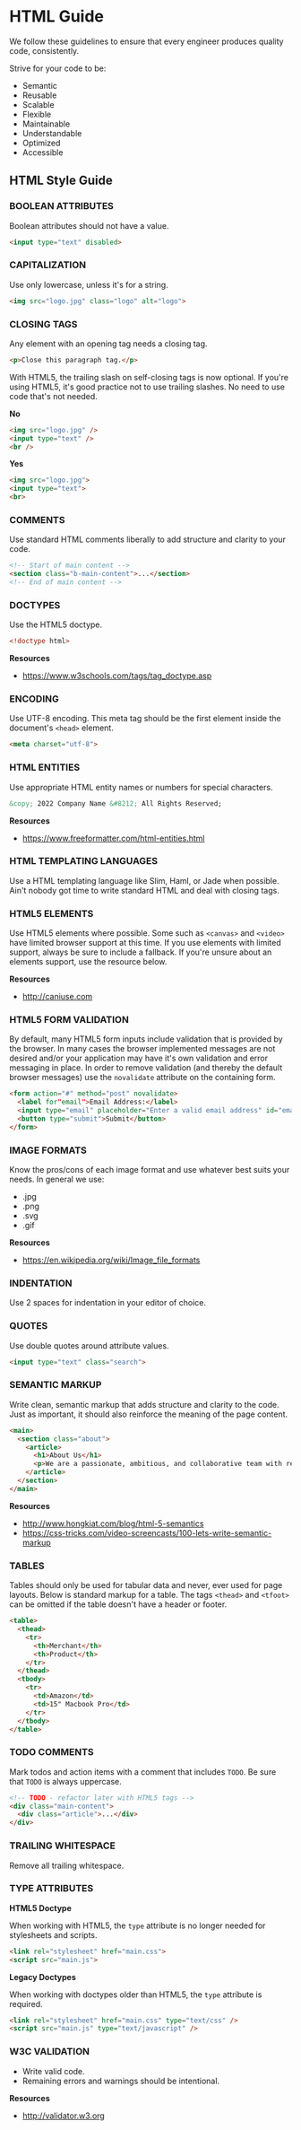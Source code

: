 # HTML Guide
We follow these guidelines to ensure that every engineer produces quality code, consistently.

Strive for your code to be:
* Semantic
* Reusable
* Scalable
* Flexible
* Maintainable
* Understandable
* Optimized
* Accessible

## HTML Style Guide

### BOOLEAN ATTRIBUTES
Boolean attributes should not have a value.
```html
<input type="text" disabled>
```

### CAPITALIZATION
Use only lowercase, unless it's for a string.
```html
<img src="logo.jpg" class="logo" alt="logo">
```

### CLOSING TAGS
Any element with an opening tag needs a closing tag. 
```html
<p>Close this paragraph tag.</p>
```
With HTML5, the trailing slash on self-closing tags is now optional. If you're using HTML5, it's good practice not to use trailing slashes. No need to use code that's not needed.

**No**
```html
<img src="logo.jpg" />
<input type="text" />
<br />
```
**Yes**
```html
<img src="logo.jpg">
<input type="text">
<br>
```

### COMMENTS
Use standard HTML comments liberally to add structure and clarity to your code.
```html
<!-- Start of main content -->
<section class="b-main-content">...</section>
<!-- End of main content -->
```

### DOCTYPES
Use the HTML5 doctype.
```html
<!doctype html>
```

**Resources**
* https://www.w3schools.com/tags/tag_doctype.asp

### ENCODING
Use UTF-8 encoding. This meta tag should be the first element inside the document's `<head>` element.
```html
<meta charset="utf-8">
```

### HTML ENTITIES
Use appropriate HTML entity names or numbers for special characters.
```html
&copy; 2022 Company Name &#8212; All Rights Reserved;
```

**Resources**
* https://www.freeformatter.com/html-entities.html

### HTML TEMPLATING LANGUAGES
Use a HTML templating language like Slim, Haml, or Jade when possible. Ain't nobody got time to write standard HTML and deal with closing tags.

### HTML5 ELEMENTS
Use HTML5 elements where possible. Some such as `<canvas>` and `<video>` have limited browser support at this time. If you use elements with limited support, always be sure to include a fallback. If you're unsure about an elements support, use the resource below.

**Resources**
* http://caniuse.com

### HTML5 FORM VALIDATION
By default, many HTML5 form inputs include validation that is provided by the browser. In many cases the browser implemented messages are not desired and/or your application may have it's own validation and error messaging in place. In order to remove validation (and thereby the default browser messages) use the `novalidate` attribute on the containing form.
```html
<form action="#" method="post" novalidate>
  <label for"email">Email Address:</label>
  <input type="email" placeholder="Enter a valid email address" id="email">
  <button type="submit">Submit</button>
</form>
```

### IMAGE FORMATS
Know the pros/cons of each image format and use whatever best suits your needs. In general we use:
* .jpg
* .png
* .svg
* .gif

**Resources**
* https://en.wikipedia.org/wiki/Image_file_formats

### INDENTATION
Use 2 spaces for indentation in your editor of choice.

### QUOTES
Use double quotes around attribute values.
```html
<input type="text" class="search">
```

### SEMANTIC MARKUP
Write clean, semantic markup that adds structure and clarity to the code. Just as important, it should also reinforce the meaning of the page content.
```html
<main>
  <section class="about">
    <article>
      <h1>About Us</h1>
      <p>We are a passionate, ambitious, and collaborative team with revolutionary clients.</p>
    </article>
  </section>
</main>
```

**Resources**
* http://www.hongkiat.com/blog/html-5-semantics
* https://css-tricks.com/video-screencasts/100-lets-write-semantic-markup

### TABLES
Tables should only be used for tabular data and never, ever used for page layouts. Below is standard markup for a table. The tags `<thead>` and `<tfoot>` can be omitted if the table doesn't have a header or footer.
```html
<table>
  <thead>
    <tr>
      <th>Merchant</th>
      <th>Product</th>
    </tr>
  </thead>
  <tbody>
    <tr>
      <td>Amazon</td>
      <td>15" Macbook Pro</td>
    </tr>
  </tbody>
</table>
```

### TODO COMMENTS
Mark todos and action items with a comment that includes `TODO`. Be sure that `TODO` is always uppercase.
```html
<!-- TODO - refactor later with HTML5 tags -->
<div class="main-content">
  <div class="article">...</div>
</div>
```

### TRAILING WHITESPACE
Remove all trailing whitespace.

### TYPE ATTRIBUTES
**HTML5 Doctype**

When working with HTML5, the `type` attribute is no longer needed for stylesheets and scripts.
```html
<link rel="stylesheet" href="main.css">
<script src="main.js">
```
**Legacy Doctypes**

When working with doctypes older than HTML5, the `type` attribute is required.
```html
<link rel="stylesheet" href="main.css" type="text/css" />
<script src="main.js" type="text/javascript" />
```

### W3C VALIDATION
* Write valid code.
* Remaining errors and warnings should be intentional.

**Resources**
* http://validator.w3.org
